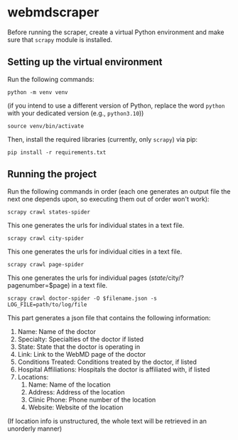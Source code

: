 # webmdscraper

Before running the scraper, create a virtual Python environment and make sure that `scrapy` module is installed.

## Setting up the virtual environment

Run the following commands:
```
python -m venv venv
```
(if you intend to use a different version of Python, replace the word `python` with your dedicated version (e.g., `python3.10`))
```
source venv/bin/activate
```

Then, install the required libraries (currently, only `scrapy`) via pip:
```
pip install -r requirements.txt
```

## Running the project

Run the following commands in order (each one generates an output file the next one depends upon, so executing them out of order won't work):

```
scrapy crawl states-spider
```
This one generates the urls for individual states in a text file.
```
scrapy crawl city-spider
```
This one generates the urls for individual cities in a text file.
```
scrapy crawl page-spider
```
This one generates the urls for individual pages ($state/$city/?pagenumber=$page) in a text file.
```
scrapy crawl doctor-spider -O $filename.json -s LOG_FILE=path/to/log/file
```
This part generates a json file that contains the following information:
1. Name: Name of the doctor
2. Specialty: Specialties of the doctor if listed
3. State: State that the doctor is operating in
4. Link: Link to the WebMD page of the doctor
5. Conditions Treated: Conditions treated by the doctor, if listed
6. Hospital Affiliations: Hospitals the doctor is affiliated with, if listed
7. Locations:
    1. Name: Name of the location
    2. Address: Address of the location
    3. Clinic Phone: Phone number of the location
    4. Website: Website of the location

(If location info is unstructured, the whole text will be retrieved in an unorderly manner)